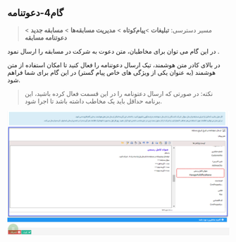 ﻿## گام4-دعوتنامه

> مسیر دسترسی:  **تبلیغات** >**پیام‌کوتاه** > **مدیریت مسابقه‌ها** > **مسابقه جدید** > **دعوتنامه مسابقه** 

در این گام می توان برای مخاطبان، متن دعوت به شرکت در مسابقه را ارسال نمود .

در بالای کادر متن هوشمند، تیک ارسال دعوتنامه را فعال کنید تا امکان استفاده از متن هوشمند (به عنوان یکی از ویژگی های خاص پیام گستر) در این گام برای شما فراهم شود.

> نکته: در صورتی که ارسال دعتونامه را در این قسمت فعال کرده باشید، این برنامه حداقل باید یک مخاطب داشته باشد تا اجرا شود.

![](advertising-sendingcompetitionsms-fourthstep.png)
